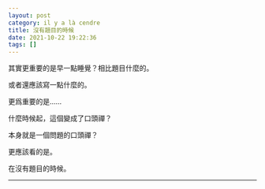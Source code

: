 ```yaml
---
layout: post
category: il y a là cendre
title: 沒有題目的時候
date: 2021-10-22 19:22:36
tags: []
---
```


其實更重要的是早一點睡覺？相比題目什麼的。

或者還應該寫一點什麼的。

更爲重要的是……

什麼時候起，這個變成了口頭禪？

本身就是一個問題的口頭禪？

更應該看的是。

在沒有題目的時候。


--------




